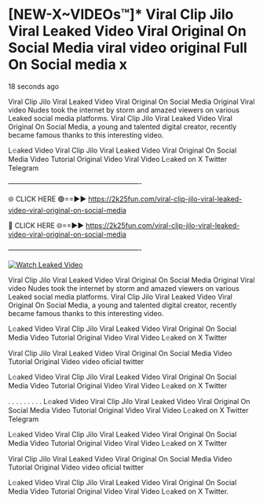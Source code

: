 # [NEW-X~VIDEOs™]* Viral Clip Jilo Viral Leaked Video Viral Original On Social Media viral video original Full On Social media x

18 seconds ago

Viral Clip Jilo Viral Leaked Video Viral Original On Social Media Original Viral video Nudes took the internet by storm and amazed viewers on various Leaked social media platforms. Viral Clip Jilo Viral Leaked Video Viral Original On Social Media, a young and talented digital creator, recently became famous thanks to this interesting video.

L𝚎aked Video Viral Clip Jilo Viral Leaked Video Viral Original On Social Media Video Tutorial Original Video Viral Video L𝚎aked on X Twitter Telegram

———————————————————-

🌐 CLICK HERE 🟢==►► https://2k25fun.com/viral-clip-jilo-viral-leaked-video-viral-original-on-social-media

🔴 CLICK HERE 🌐==►► https://2k25fun.com/viral-clip-jilo-viral-leaked-video-viral-original-on-social-media

———————————————————-

[![Watch Leaked Video](https://miro.medium.com/v2/resize:fit:828/format:webp/1*cilzJN44JGOrTw9NJCrNHA.gif "Watch Leaked Video")](https://2k25fun.com/viral-clip-jilo-viral-leaked-video-viral-original-on-social-media)

Viral Clip Jilo Viral Leaked Video Viral Original On Social Media Original Viral video Nudes took the internet by storm and amazed viewers on various Leaked social media platforms. Viral Clip Jilo Viral Leaked Video Viral Original On Social Media, a young and talented digital creator, recently became famous thanks to this interesting video.

L𝚎aked Video Viral Clip Jilo Viral Leaked Video Viral Original On Social Media Video Tutorial Original Video Viral Video L𝚎aked on X Twitter

Viral Clip Jilo Viral Leaked Video Viral Original On Social Media Video Tutorial Original Video video oficial twitter

L𝚎aked Video Viral Clip Jilo Viral Leaked Video Viral Original On Social Media Video Tutorial Original Video Viral Video L𝚎aked on X Twitter

. . . . . . . . . L𝚎aked Video Viral Clip Jilo Viral Leaked Video Viral Original On Social Media Video Tutorial Original Video Viral Video L𝚎aked on X Twitter Telegram

L𝚎aked Video Viral Clip Jilo Viral Leaked Video Viral Original On Social Media Video Tutorial Original Video Viral Video L𝚎aked on X Twitter

Viral Clip Jilo Viral Leaked Video Viral Original On Social Media Video Tutorial Original Video video oficial twitter

L𝚎aked Video Viral Clip Jilo Viral Leaked Video Viral Original On Social Media Video Tutorial Original Video Viral Video L𝚎aked on X Twitter.